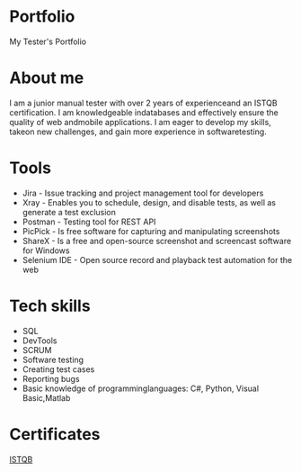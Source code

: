 # Portfolio
My Tester's Portfolio
# About me 
I am a junior manual tester with over 2 years of experienceand an ISTQB certification. I am knowledgeable indatabases and effectively ensure the quality of web andmobile applications. I am eager to develop my skills, takeon new challenges, and gain more experience in softwaretesting.
# Tools
* Jira - Issue tracking and project management tool for developers
* Xray - Enables you to schedule, design, and disable tests, as well as generate a test exclusion
* Postman - Testing tool for REST API
* PicPick - Is free software for capturing and manipulating screenshots
* ShareX - Is a free and open-source screenshot and screencast software for Windows
* Selenium IDE - Open source record and playback test automation for the web
# Tech skills
* SQL
* DevTools
* SCRUM
* Software testing
* Creating test cases
* Reporting bugs
* Basic knowledge of programminglanguages: C#, Python, Visual Basic,Matlab
# Certificates
[ISTQB](http://scr.istqb.org/?name=Martyna+Janik&number=CTFL4-2025-23045-SJSI&orderBy=relevancy&orderDirection=&dateStart=&dateEnd=&expiryStart=&expiryEnd=&certificationBody=&examProvider=&certificationLevel=&country=)



